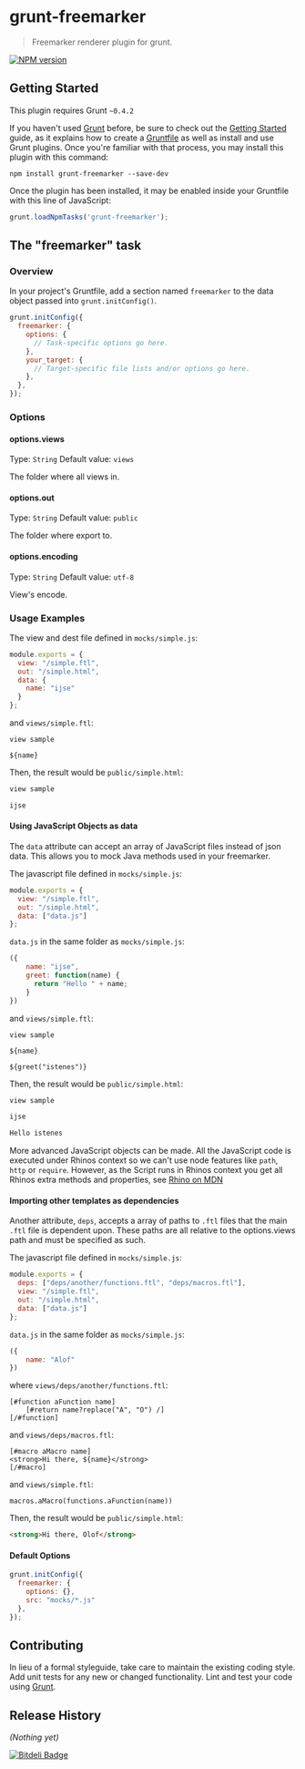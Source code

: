 # grunt-freemarker

> Freemarker renderer plugin for grunt.

[![NPM version](https://badge.fury.io/js/grunt-freemarker.png)](http://badge.fury.io/js/grunt-freemarker)

## Getting Started
This plugin requires Grunt `~0.4.2`

If you haven't used [Grunt](http://gruntjs.com/) before, be sure to check out the [Getting Started](http://gruntjs.com/getting-started) guide, as it explains how to create a [Gruntfile](http://gruntjs.com/sample-gruntfile) as well as install and use Grunt plugins. Once you're familiar with that process, you may install this plugin with this command:

```shell
npm install grunt-freemarker --save-dev
```

Once the plugin has been installed, it may be enabled inside your Gruntfile with this line of JavaScript:

```js
grunt.loadNpmTasks('grunt-freemarker');
```

## The "freemarker" task

### Overview
In your project's Gruntfile, add a section named `freemarker` to the data object passed into `grunt.initConfig()`.

```js
grunt.initConfig({
  freemarker: {
    options: {
      // Task-specific options go here.
    },
    your_target: {
      // Target-specific file lists and/or options go here.
    },
  },
});
```

### Options

#### options.views
Type: `String`
Default value: `views`

The folder where all views in.

#### options.out
Type: `String`
Default value: `public`

The folder where export to.

#### options.encoding
Type: `String`
Default value: `utf-8`

View's encode.

### Usage Examples

The view and dest file defined in `mocks/simple.js`:
```js
module.exports = {
  view: "/simple.ftl",
  out: "/simple.html",
  data: {
    name: "ijse"
  }
};
```
and `views/simple.ftl`:
```ftl
view sample

${name}
```

Then, the result would be `public/simple.html`:
```html
view sample

ijse
```

#### Using JavaScript Objects as data
The `data` attribute can accept an array of JavaScript files instead of json data. This allows you to mock Java methods used in your freemarker.

The javascript file defined in `mocks/simple.js`:
```js
module.exports = {
  view: "/simple.ftl",
  out: "/simple.html",
  data: ["data.js"]
};
```
`data.js` in the same folder as `mocks/simple.js`:
```js
({
    name: "ijse",
    greet: function(name) {
      return "Hello " + name;
    }
})
```
and `views/simple.ftl`:
```ftl
view sample

${name}

${greet("istenes")}
```

Then, the result would be `public/simple.html`:
```html
view sample

ijse

Hello istenes
```

More advanced JavaScript objects can be made. All the JavaScript code is executed under Rhinos context so we can\'t use node features like `path`, `http` or `require`. However, as the Script runs in Rhinos context you get all Rhinos extra methods and properties, see [Rhino on MDN](https://developer.mozilla.org/en-US/docs/Mozilla/Projects/Rhino/Shell#Predefined_Properties)

#### Importing other templates as dependencies
Another attribute, `deps`, accepts a array of paths to `.ftl` files that the main `.ftl` file is dependent upon. These paths are all relative to the options.views path and must be specified as such.

The javascript file defined in `mocks/simple.js`:
```js
module.exports = {
  deps: ["deps/another/functions.ftl", "deps/macros.ftl"],
  view: "/simple.ftl",
  out: "/simple.html",
  data: ["data.js"]
};
```
`data.js` in the same folder as `mocks/simple.js`:
```js
({
    name: "Alof"
})
```

where `views/deps/another/functions.ftl`:
```ftl
[#function aFunction name]
	[#return name?replace("A", "O") /]
[/#function]
```

and `views/deps/macros.ftl`:
```ftl
[#macro aMacro name]
<strong>Hi there, ${name}</strong>
[/#macro]
```

and `views/simple.ftl`:
```ftl
macros.aMacro(functions.aFunction(name))
```

Then, the result would be `public/simple.html`:
```html
<strong>Hi there, Olof</strong>
```

#### Default Options

```js
grunt.initConfig({
  freemarker: {
    options: {},
    src: "mocks/*.js"
  },
});
```

## Contributing
In lieu of a formal styleguide, take care to maintain the existing coding style. Add unit tests for any new or changed functionality. Lint and test your code using [Grunt](http://gruntjs.com/).

## Release History
_(Nothing yet)_


[![Bitdeli Badge](https://d2weczhvl823v0.cloudfront.net/ijse/grunt-freemarker/trend.png)](https://bitdeli.com/free "Bitdeli Badge")

